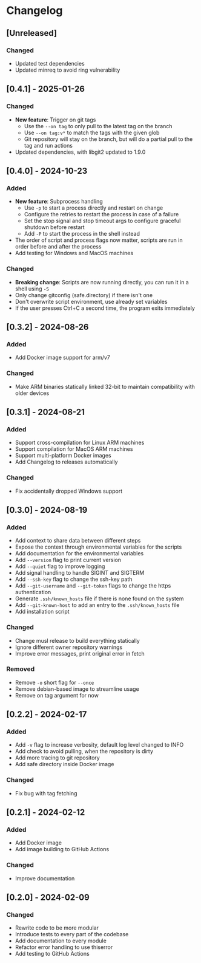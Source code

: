 # Changelog

## [Unreleased]

### Changed
- Updated test dependencies
- Updated minreq to avoid ring vulnerability

## [0.4.1] - 2025-01-26

### Changed

- **New feature**: Trigger on git tags
  - Use the `--on tag` to only pull to the latest tag on the branch
  - Use `--on tag:v*` to match the tags with the given glob
  - Git repository will stay on the branch, but will do a partial pull to the tag and run actions
- Updated dependencies, with libgit2 updated to 1.9.0

## [0.4.0] - 2024-10-23

### Added

- **New feature**: Subprocess handling
  - Use `-p` to start a process directly and restart on change
  - Configure the retries to restart the process in case of a failure
  - Set the stop signal and stop timeout args to configure graceful shutdown before restart
  - Add `-P` to start the process in the shell instead
- The order of script and process flags now matter, scripts are run in order before and after the process
- Add testing for Windows and MacOS machines

### Changed

- **Breaking change**: Scripts are now running directly, you can run it in a shell using `-S`
- Only change gitconfig (safe.directory) if there isn't one
- Don't overwrite script environment, use already set variables
- If the user presses Ctrl+C a second time, the program exits immediately

## [0.3.2] - 2024-08-26

### Added

- Add Docker image support for arm/v7

### Changed

- Make ARM binaries statically linked 32-bit to maintain compatibility with older devices

## [0.3.1] - 2024-08-21

### Added

- Support cross-compilation for Linux ARM machines
- Support compilation for MacOS ARM machines
- Support multi-platform Docker images
- Add Changelog to releases automatically

### Changed

- Fix accidentally dropped Windows support

## [0.3.0] - 2024-08-19

### Added

- Add context to share data between different steps
- Expose the context through environmental variables for the scripts
- Add documentation for the environmental variables
- Add `--version` flag to print current version
- Add `--quiet` flag to improve logging
- Add signal handling to handle SIGINT and SIGTERM
- Add `--ssh-key` flag to change the ssh-key path
- Add `--git-username` and `--git-token` flags to change the https authentication
- Generate `.ssh/known_hosts` file if there is none found on the system
- Add `--git-known-host` to add an entry to the `.ssh/known_hosts` file
- Add installation script

### Changed

- Change musl release to build everything statically
- Ignore different owner repository warnings
- Improve error messages, print original error in fetch

### Removed

- Remove `-o` short flag for `--once`
- Remove debian-based image to streamline usage
- Remove on tag argument for now

## [0.2.2] - 2024-02-17

### Added

- Add `-v` flag to increase verbosity, default log level changed to INFO
- Add check to avoid pulling, when the repository is dirty
- Add more tracing to git repository
- Add safe directory inside Docker image

### Changed

- Fix bug with tag fetching

## [0.2.1] - 2024-02-12

### Added

- Add Docker image
- Add image building to GitHub Actions

### Changed

- Improve documentation

## [0.2.0] - 2024-02-09

### Changed

- Rewrite code to be more modular
- Introduce tests to every part of the codebase
- Add documentation to every module
- Refactor error handling to use thiserror
- Add testing to GitHub Actions
